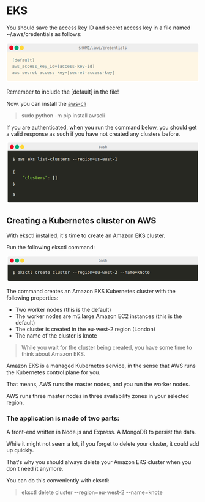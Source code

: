 # EKS

You should save the access key ID and secret access key in a file named ~/.aws/credentials as follows:

![alt text](image.png)

Remember to include the [default] in the file!

Now, you can install the [aws-cli]('https://github.com/aws/aws-cli')

> sudo python -m pip install awscli


If you are authenticated, when you run the command below, you should get a valid response as such if you have not created any clusters before.

![aws eks](image-1.png)

## Creating a Kubernetes cluster on AWS

With eksctl installed, it's time to create an Amazon EKS cluster.

Run the following eksctl command:

![alt text](image-2.png)

The command creates an Amazon EKS Kubernetes cluster with the following properties:

- Two worker nodes (this is the default)
- The worker nodes are m5.large Amazon EC2 instances (this is the default)
- The cluster is created in the eu-west-2 region (London)
- The name of the cluster is knote

> While you wait for the cluster being created, you have some time to think about Amazon EKS.

Amazon EKS is a managed Kubernetes service, in the sense that AWS runs the Kubernetes control plane for you.

That means, AWS runs the master nodes, and you run the worker nodes.

AWS runs three master nodes in three availability zones in your selected region.

### The application is made of two parts:

A front-end written in Node.js and Express.
A MongoDB to persist the data.

While it might not seem a lot, if you forget to delete your cluster, it could add up quickly.

That's why you should always delete your Amazon EKS cluster when you don't need it anymore.

You can do this conveniently with eksctl:

> eksctl delete cluster --region=eu-west-2 --name=knote